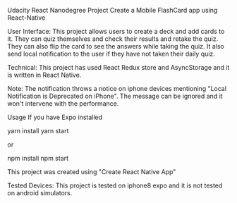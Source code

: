 Udacity React Nanodegree Project
Create a Mobile FlashCard app using React-Native


User Interface:
This project allows users to create a deck and add cards to it. They can quiz themselves and check their results and retake the quiz. They can also flip the card to see the answers while taking the quiz. It also send local notification to the user if they have not taken their daily quiz.

Technical:
This project has used React Redux store and AsyncStorage and it is written in React Native.

Note: 
The notification throws a notice on iphone devices mentioning "Local Notification is Deprecated on iPhone". The message can be ignored and it won't intervene with the performance.

Usage
If you have Expo installed

yarn install
yarn start

or

npm install
npm start

This project was created using "Create React Native App"

Tested Devices: 
This project is tested on iphone8 expo and it is not tested on android simulators.
